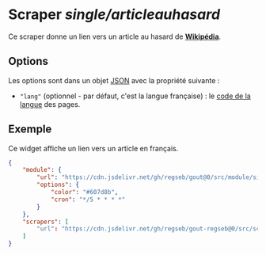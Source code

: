 # Scraper _single/articleauhasard_

Ce scraper donne un lien vers un article au hasard de
[**Wikipédia**](https://fr.wikipedia.org/).

## Options

Les options sont dans un objet
[JSON](https://www.json.org/json-fr.html "JavaScript Object Notation") avec la
propriété suivante :

- `"lang"` (optionnel - par défaut, c'est la langue française) : le
  [code de la langue](https://meta.wikimedia.org/wiki/List_of_Wikipedias/fr) des
  pages.

## Exemple

Ce widget affiche un lien vers un article en français.

```JSON
{
    "module": {
        "url": "https://cdn.jsdelivr.net/gh/regseb/gout@0/src/module/single/single.js",
        "options": {
            "color": "#607d8b",
            "cron": "*/5 * * * *"
        }
    },
    "scrapers": [
        "url": "https://cdn.jsdelivr.net/gh/regseb/gout-regseb@0/src/scraper/single/articleauhasard/articleauhasard.js"
    ]
}
```
